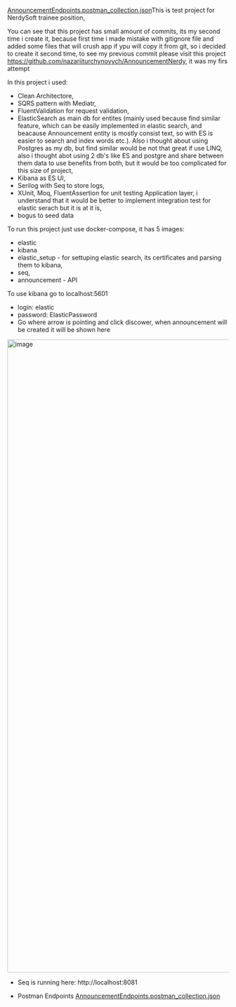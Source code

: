 [AnnouncementEndpoints.postman_collection.json](https://github.com/user-attachments/files/16730535/AnnouncementEndpoints.postman_collection.json)This is test project for NerdySoft trainee position,

You can see that this project has small amount of commits, its my second time i create it, because first time i made mistake with gitignore file and added some files that will crush app if ypu will copy it from git, so i decided to create it second time, to see my previous commit please visit this project https://github.com/nazariiturchynovych/AnnouncementNerdy, it was my firs attempt

In this project i used: 
- Clean Architectore,
- SQRS pattern with Mediatr,
- FluentValidation for request validation,
- ElasticSearch as main db for entites (mainly used because find similar feature, which can be easily implemented in elastic search, and beacause Announcement entity is mostly consist text, so with ES is easier to search and index words etc.). Also i thought about using Postgres as my db, but find similar would be not that great if use LINQ, also i thought abot using 2 db's like ES and postgre and share between them data to use benefits from both, but it would be too complicated for this size of project,
- Kibana as ES UI,
- Serilog with Seq to store logs,
- XUnit, Moq, FluentAssertion for unit testing Application layer, i understand that it would be better to implement integration test for elastic serach but it is at it is,
- bogus to seed data

To run this project just use docker-compose, it has 5 images:
- elastic
- kibana
- elastic_setup - for settuping elastic search, its certificates and parsing them to kibana,
- seq,
- announcement - API

To use kibana go to localhost:5601
- login: elastic
- password: ElasticPassword
- Go where arrow is pointing and click discower, when announcement will be created it will be shown here
<img width="1440" alt="image" src="https://github.com/user-attachments/assets/1de977b7-e962-4a57-9169-f1c490cfaf6b">

- Seq is running here: http://localhost:8081

- Postman Endpoints
[AnnouncementEndpoints.postman_collection.json](https://github.com/user-attachments/files/16730540/AnnouncementEndpoints.postman_collection.json)
